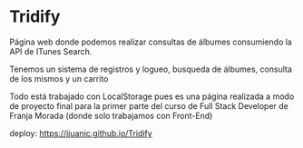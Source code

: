 # Tridify

Página web donde podemos realizar consultas de álbumes consumiendo la API de ITunes Search.

Tenemos un sistema de registros y logueo, busqueda de álbumes, consulta de los mismos y un carrito

Todo está trabajado con LocalStorage pues es una página realizada a modo de proyecto final para la primer parte del curso de Full Stack Developer de Franja Morada (donde solo trabajamos con Front-End)

deploy: https://jjuanic.github.io/Tridify
